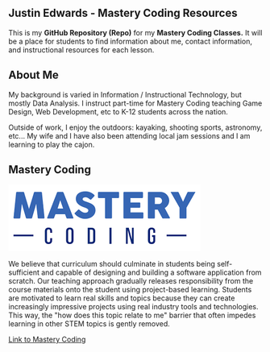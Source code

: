 ## Justin Edwards - Mastery Coding Resources

This is my **GitHub Repository (Repo)** for my **Mastery Coding Classes.** It will be a place for students to find information about me, contact information, and instructional resources for each lesson.

## About Me

My background is varied in Information / Instructional Technology, but mostly Data Analysis. I instruct part-time for Mastery Coding teaching Game Design, Web Development, etc to K-12 students across the nation.

Outside of work, I enjoy the outdoors: kayaking, shooting sports, astronomy, etc... My wife and I have also been attending local jam sessions and I am learning to play the cajon.

## Mastery Coding  

![Mastery Coding Logo](images\mc-logo.png)

We believe that curriculum should culminate in students being self-sufficient and capable of designing and building a software application from scratch. Our teaching approach gradually releases responsibility from the course materials onto the student using project-based learning. Students are motivated to learn real skills and topics because they can create increasingly impressive projects using real industry tools and technologies. This way, the "how does this topic relate to me" barrier that often impedes learning in other STEM topics is gently removed.

[Link to Mastery Coding](https://www.masterycoding.com/)